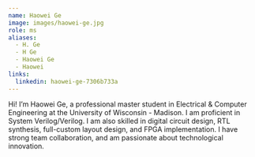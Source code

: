 ```yaml
--- 
name: Haowei Ge 
image: images/haowei-ge.jpg
role: ms 
aliases: 
  - H. Ge 
  - H Ge 
  - Haowei Ge 
  - Haowei 
links: 
  linkedin: haowei-ge-7306b733a 
--- 
```


Hi! I’m Haowei Ge, a professional master student in Electrical & Computer Engineering at the University of Wisconsin - Madison. I am proficient in System Verilog/Verilog. I am also skilled in digital circuit design, RTL synthesis, full-custom layout design, and FPGA implementation. I have strong team collaboration, and am passionate about technological innovation. 
